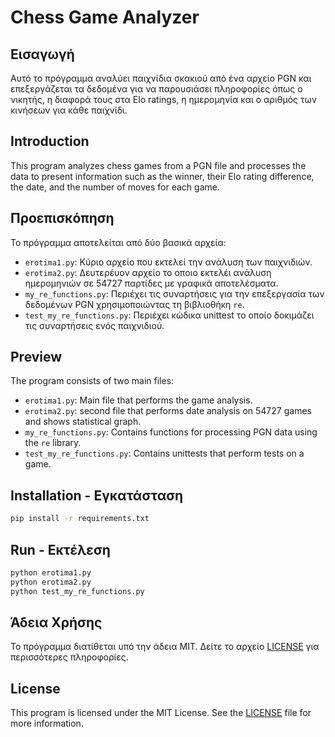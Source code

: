 # Chess Game Analyzer

## Εισαγωγή

Αυτό το πρόγραμμα αναλύει παιχνίδια σκακιού από ένα αρχείο PGN και επεξεργάζεται τα δεδομένα για να παρουσιάσει πληροφορίες όπως ο νικητής, η διαφορά τους στα Elo ratings, η ημερομηνία και ο αριθμός των κινήσεων για κάθε παιχνίδι.

## Introduction

This program analyzes chess games from a PGN file and processes the data to present information such as the winner, their Elo rating difference, the date, and the number of moves for each game.

## Προεπισκόπηση

Το πρόγραμμα αποτελείται από δύο βασικά αρχεία:

- `erotima1.py`: Κύριο αρχείο που εκτελεί την ανάλυση των παιχνιδιών.
- `erotima2.py`: Δευτερέυον αρχείο το οποιο εκτελέι ανάλυση ημερομηνιών σε 54727 παρτίδες με γραφικά αποτελέσματα.
- `my_re_functions.py`: Περιέχει τις συναρτήσεις για την επεξεργασία των δεδομένων PGN χρησιμοποιώντας τη βιβλιοθήκη `re`.
- `test_my_re_functions.py`: Περιέχει κώδικα unittest το οποίο δοκιμάζει τις συναρτήσεις ενός παιχνιδιού.

## Preview

The program consists of two main files:

- `erotima1.py`: Main file that performs the game analysis.
- `erotima2.py`: second file that performs date analysis on 54727 games and shows statistical graph.
- `my_re_functions.py`: Contains functions for processing PGN data using the `re` library.
- `test_my_re_functions.py`: Contains unittests that perform tests on a game.


## Installation - Εγκατάσταση
```bash
pip install -r requirements.txt
```

## Run - Εκτέλεση
```bash
python erotima1.py
python erotima2.py
python test_my_re_functions.py
```
## Άδεια Χρήσης

Το πρόγραμμα διατίθεται υπό την άδεια MIT. Δείτε το αρχείο [LICENSE](LICENSE) για περισσότερες πληροφορίες.

## License

This program is licensed under the MIT License. See the [LICENSE](LICENSE) file for more information.
